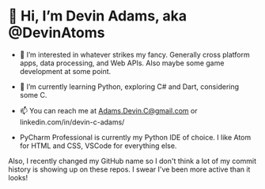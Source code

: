 # 👋 Hi, I’m Devin Adams, aka @DevinAtoms
- 👀 I’m interested in whatever strikes my fancy. Generally cross platform apps, data processing, and Web APIs. Also maybe some game development at some point.
- 🌱 I’m currently learning Python, exploring C# and Dart, considering some C.
- 📫 You can reach me at Adams.Devin.C@gmail.com or linkedin.com/in/devin-c-adams/

- PyCharm Professional is currently my Python IDE of choice. I like Atom for HTML and CSS, VSCode for everything else.


Also, I recently changed my GitHub name so I don't think a lot of my commit history is showing up on these repos. I swear I've been more active than it looks!
